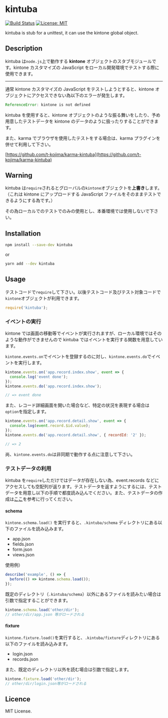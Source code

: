 # kintuba

[![Build Status](https://secure.travis-ci.org/t-kojima/kintuba.png?branch=master)](http://travis-ci.org/t-kojima/kintuba)
[![License: MIT](https://img.shields.io/badge/License-MIT-yellow.svg)](https://opensource.org/licenses/MIT)

kintuba is stub for a unittest, it can use the kintone global object.

## Description

kintuba は`node.js`上で動作する **kintone** オブジェクトのスタブモジュールです。kintone カスタマイズの JavaScript をローカル開発環境でテストする際に使用できます。

---

通常 kintone カスタマイズの JavaScript をテストしようとすると、kintone オブジェクトにアクセスできない為以下のエラーが発生します。

```js
ReferenceError: kintone is not defined
```

kintuba を使用すると、kintone オブジェクトのような振る舞いをしたり、予め用意したテストデータを kintone のデータのように扱ったりすることができます。

また、karma でブラウザを使用したテストをする場合は、karma プラグインを併せて利用して下さい。

[https://github.com/t-kojima/karma-kintuba](https://github.com/t-kojima/karma-kintuba)

## Warning

kintuba は`require`されるとグローバルの`kintone`オブジェクトを**上書き**します。（これは kintone にアップロードする JavaScript ファイルをそのままテストできるようにする為です。）

その為ローカルでのテストでのみの使用とし、本番環境では使用しないで下さい。

## Installation

```bash
npm install --save-dev kintuba
```

or

```bash
yarn add --dev kintuba
```

## Usage

テストコードで`require`して下さい。以後テストコード及びテスト対象コードで`kintone`オブジェクトが利用できます。

```javascript
require('kintuba');
```

### イベントの実行

kintone では画面の移動等でイベントが実行されますが、ローカル環境ではそのような動作ができませんので kintuba ではイベントを実行する関数を用意しています。

`kintone.events.on`でイベントを登録するのに対し、`kintone.events.do`でイベントを実行します。

```js
kintone.events.on('app.record.index.show', event => {
  console.log('event done');
});
kintone.events.do('app.record.index.show');

// => event done
```

また、レコード詳細画面を開いた場合など、特定の状況を表現する場合は`option`を指定します。

```js
kintone.events.on('app.record.detail.show', event => {
  console.log(event.record.$id.value);
});
kintone.events.do('app.record.detail.show', { recordId: '2' });

// => 2
```

尚、`kintone.events.do`は非同期で動作する点に注意して下さい。

### テストデータの利用

kintuba を`require`しただけではデータが存在しない為、event.records などにアクセスしても空配列が返ります。テストデータを返すようにするには、テストデータを用意し以下の手順で都度読み込んでください。また、テストデータの作成は[ここ](https://github.com/t-kojima/kintuba/blob/master/docs/Commands.md)を参考に行ってください。

#### schema

`kintone.schema.load()` を実行すると、`.kintuba/schema` ディレクトリにある以下のファイルを読み込みます。

* app.json
* fields.json
* form.json
* views.json

使用例）

```js
describe('example', () => {
  before(() => kintone.schema.load());
});
```

既定のディレクトリ（`.kintuba/schema`）以外にあるファイルを読みたい場合は引数で指定することができます。

```js
kintone.schema.load('other/dir');
// other/dir/app.json 等がロードされる
```

#### fixture

`kintone.fixture.load()`を実行すると、`.kintuba/fixture`ディレクトリにある以下のファイルを読み込みます。

* login.json
* records.json

また、既定のディレクトリ以外を読む場合は引数で指定します。

```js
kintone.fixture.load('other/dir');
// other/dir/login.json等がロードされる
```

## Licence

MIT License.
